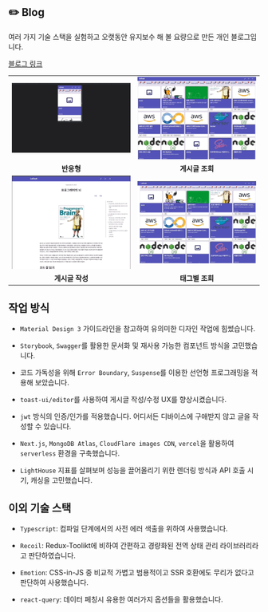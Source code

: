 ## ✏️ Blog

여러 가지 기술 스택을 실험하고 오랫동안 유지보수 해 볼 요량으로 만든 개인 블로그입니다.

[블로그 링크](https://lechuck.blog)

<table>
  <tr>
    <td width="350px">
        <img src="./packages/front/public/static/readme/responsive.gif" style="width: 100%; height: auto;" alt="반응형"/>
    </td>
    <td width="350px">
        <img src="./packages/front/public/static/readme/read.gif" style="width: 100%; height: auto;" alt="게시글 조회"/>
    </td>
  </tr>
  <tr>
    <td rowspan="1" align="center">
        <b>반응형</b>
    </td>
    <td rowspan="1" align="center">
        <b>게시글 조회</b>
    </td>
  </tr>
  <tr>
    <td width="350px">
        <img src="./packages/front/public/static/readme/newCreate.gif" style="width: 100%; height: auto;" alt="게시글 작성"/>
    </td>
    <td width="350px">
        <img src="./packages/front/public/static/readme/tag.gif" style="width: 100%; height: auto;" alt="태그별 조회"/>
    </td>
  </tr>
  <tr>
    <td rowspan="1" align="center">
        <b>게시글 작성</b>
    </td>
    <td rowspan="1" align="center">
        <b>태그별 조회</b>
    </td>
  </tr>
</table>

## 작업 방식

- `Material Design 3` 가이드라인을 참고하여 유의미한 디자인 작업에 힘썼습니다.

- `Storybook`, `Swagger`를 활용한 문서화 및 재사용 가능한 컴포넌트 방식을 고민했습니다.

- 코드 가독성을 위해 `Error Boundary`, `Suspense`를 이용한 선언형 프로그래밍을 적용해 보았습니다.

- `toast-ui/editor`를 사용하여 게시글 작성/수정 UX를 향상시켰습니다.

- `jwt` 방식의 인증/인가를 적용했습니다. 어디서든 디바이스에 구애받지 않고 글을 작성할 수 있습니다.

- `Next.js`, `MongoDB Atlas`, `CloudFlare images CDN`, `vercel`을 활용하여 `serverless` 환경을 구축했습니다.

- `LightHouse` 지표를 살펴보며 성능을 끌어올리기 위한 렌더링 방식과 API 호출 시기, 캐싱을 고민했습니다.

## 이외 기술 스택

- `Typescript`: 컴파일 단계에서의 사전 에러 색출을 위하여 사용했습니다.

- `Recoil`: Redux-Toolikt에 비하여 간편하고 경량화된 전역 상태 관리 라이브러리라고 판단하였습니다.

- `Emotion`: CSS-in-JS 중 비교적 가볍고 범용적이고 SSR 호환에도 무리가 없다고 판단하여 사용했습니다.

- `react-query`: 데이터 페칭시 유용한 여러가지 옵션들을 활용했습니다.

